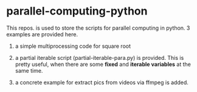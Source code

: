 # parallel-computing-python

This repos. is used to store the scripts for parallel computing in python. 3 examples are provided here.

1. a simple multiprocessing code for square root

2. a partial iterable script (partial-iterable-para.py) is provided. This is pretty useful, when there are some **fixed** and **iterable variables** at the same time.

3. a concrete example for extract pics from videos via ffmpeg is added.
